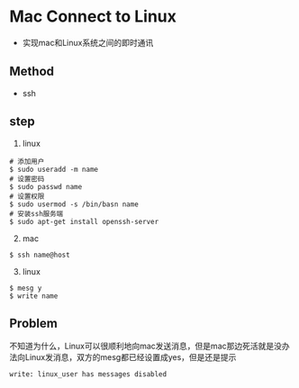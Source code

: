 # Mac Connect to Linux
- 实现mac和Linux系统之间的即时通讯
## Method
- ssh
## step
1. linux
```
# 添加用户
$ sudo useradd -m name
# 设置密码
$ sudo passwd name
# 设置权限
$ sudo usermod -s /bin/basn name
# 安装ssh服务端
$ sudo apt-get install openssh-server
```
2. mac
```
$ ssh name@host
```
3. linux
```
$ mesg y
$ write name
```
## Problem
不知道为什么，Linux可以很顺利地向mac发送消息，但是mac那边死活就是没办法向Linux发消息，双方的mesg都已经设置成yes，但是还是提示
```
write: linux_user has messages disabled
```
